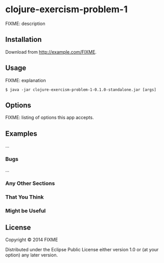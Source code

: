 # clojure-exercism-problem-1

FIXME: description

## Installation

Download from http://example.com/FIXME.

## Usage

FIXME: explanation

    $ java -jar clojure-exercism-problem-1-0.1.0-standalone.jar [args]

## Options

FIXME: listing of options this app accepts.

## Examples

...

### Bugs

...

### Any Other Sections
### That You Think
### Might be Useful

## License

Copyright © 2014 FIXME

Distributed under the Eclipse Public License either version 1.0 or (at
your option) any later version.
